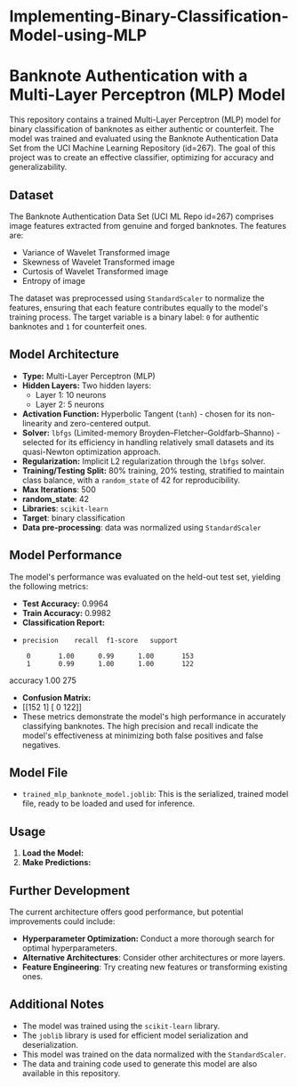 # Implementing-Binary-Classification-Model-using-MLP
# Banknote Authentication with a Multi-Layer Perceptron (MLP) Model

This repository contains a trained Multi-Layer Perceptron (MLP) model for binary classification of banknotes as either authentic or counterfeit. The model was trained and evaluated using the Banknote Authentication Data Set from the UCI Machine Learning Repository (id=267). The goal of this project was to create an effective classifier, optimizing for accuracy and generalizability.

## Dataset

The Banknote Authentication Data Set (UCI ML Repo id=267) comprises image features extracted from genuine and forged banknotes. The features are:

*   Variance of Wavelet Transformed image
*   Skewness of Wavelet Transformed image
*   Curtosis of Wavelet Transformed image
*   Entropy of image

The dataset was preprocessed using `StandardScaler` to normalize the features, ensuring that each feature contributes equally to the model's training process. The target variable is a binary label: `0` for authentic banknotes and `1` for counterfeit ones.

## Model Architecture

*   **Type:** Multi-Layer Perceptron (MLP)
*   **Hidden Layers:** Two hidden layers:
    *   Layer 1: 10 neurons
    *   Layer 2: 5 neurons
*   **Activation Function:** Hyperbolic Tangent (`tanh`) - chosen for its non-linearity and zero-centered output.
*   **Solver:** `lbfgs` (Limited-memory Broyden–Fletcher–Goldfarb–Shanno) - selected for its efficiency in handling relatively small datasets and its quasi-Newton optimization approach.
*   **Regularization:** Implicit L2 regularization through the `lbfgs` solver.
*   **Training/Testing Split:** 80% training, 20% testing, stratified to maintain class balance, with a `random_state` of 42 for reproducibility.
*   **Max Iterations**: 500
* **random_state**: 42
* **Libraries**: `scikit-learn`
* **Target**: binary classification
* **Data pre-processing**: data was normalized using `StandardScaler`

## Model Performance

The model's performance was evaluated on the held-out test set, yielding the following metrics:

*   **Test Accuracy:** 0.9964
*   **Train Accuracy:** 0.9982
*   **Classification Report:**
*     precision    recall  f1-score   support

       0       1.00      0.99      1.00       153
       1       0.99      1.00      1.00       122

accuracy                           1.00       275
*   **Confusion Matrix:**
*   [[152 1] [ 0 122]]
*   These metrics demonstrate the model's high performance in accurately classifying banknotes. The high precision and recall indicate the model's effectiveness at minimizing both false positives and false negatives.

## Model File

*   `trained_mlp_banknote_model.joblib`: This is the serialized, trained model file, ready to be loaded and used for inference.

## Usage

1.  **Load the Model:**
2.  **Make Predictions:**

 ## Further Development

The current architecture offers good performance, but potential improvements could include:
* **Hyperparameter Optimization:** Conduct a more thorough search for optimal hyperparameters.
* **Alternative Architectures**: Consider other architectures or more layers.
* **Feature Engineering**: Try creating new features or transforming existing ones.

## Additional Notes

*   The model was trained using the `scikit-learn` library.
*   The `joblib` library is used for efficient model serialization and deserialization.
* This model was trained on the data normalized with the `StandardScaler`.
* The data and training code used to generate this model are also available in this repository.
